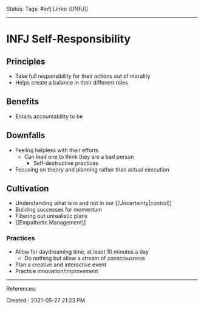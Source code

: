 Status:
Tags: #infj
Links: [[INFJ]]
___
# INFJ Self-Responsibility
## Principles
- Take full responsibility for their actions out of morality
- Helps create a balance in their different roles
## Benefits
- Entails accountability to be 
## Downfalls 
- Feeling helpless with their efforts
	- Can lead one to think they are a bad person
		- Self-destructive practices
- Focusing on theory and planning rather than actual execution
## Cultivation
- Understanding what is in and not in our [[Uncertainty|control]]
- Building successes for momentum
- Filtering out unrealistic plans
- [[Empathetic Management]]
### Practices
- Allow for daydreaming time, at least 10 minutes a day
	- Do nothing but allow a stream of consciousness
- Plan a creative and interactive event
- Practice innovation/improvement
___
References:

Created:: 2021-05-27 21:23 PM